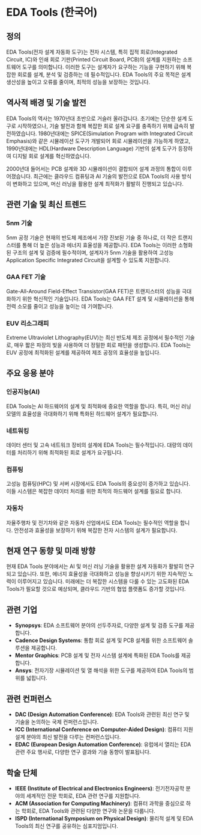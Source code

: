 # EDA Tools (한국어)

## 정의

EDA Tools(전자 설계 자동화 도구)는 전자 시스템, 특히 집적 회로(Integrated Circuit, IC)와 인쇄 회로 기판(Printed Circuit Board, PCB)의 설계를 지원하는 소프트웨어 도구를 의미합니다. 이러한 도구는 설계자가 요구하는 기능을 구현하기 위해 복잡한 회로를 설계, 분석 및 검증하는 데 필수적입니다. EDA Tools의 주요 목적은 설계 생산성을 높이고 오류를 줄이며, 최적의 성능을 보장하는 것입니다.

## 역사적 배경 및 기술 발전

EDA Tools의 역사는 1970년대 초반으로 거슬러 올라갑니다. 초기에는 단순한 설계 도구로 시작하였으나, 기술 발전과 함께 복잡한 회로 설계 요구를 충족하기 위해 급속히 발전하였습니다. 1980년대에는 SPICE(Simulation Program with Integrated Circuit Emphasis)와 같은 시뮬레이션 도구가 개발되어 회로 시뮬레이션을 가능하게 하였고, 1990년대에는 HDL(Hardware Description Language) 기반의 설계 도구가 등장하여 디지털 회로 설계를 혁신하였습니다.

2000년대 들어서는 PCB 설계와 3D 시뮬레이션이 결합되어 설계 과정의 통합이 이루어졌습니다. 최근에는 클라우드 컴퓨팅과 AI 기술의 발전으로 EDA Tools의 사용 방식이 변화하고 있으며, 머신 러닝을 활용한 설계 최적화가 활발히 진행되고 있습니다.

## 관련 기술 및 최신 트렌드

### 5nm 기술

5nm 공정 기술은 현재의 반도체 제조에서 가장 진보된 기술 중 하나로, 더 작은 트랜지스터를 통해 더 높은 성능과 에너지 효율성을 제공합니다. EDA Tools는 이러한 소형화된 구조의 설계 및 검증에 필수적이며, 설계자가 5nm 기술을 활용하여 고성능 Application Specific Integrated Circuit을 설계할 수 있도록 지원합니다.

### GAA FET 기술

Gate-All-Around Field-Effect Transistor(GAA FET)은 트랜지스터의 성능을 극대화하기 위한 혁신적인 기술입니다. EDA Tools는 GAA FET 설계 및 시뮬레이션을 통해 전력 소모를 줄이고 성능을 높이는 데 기여합니다.

### EUV 리소그래피

Extreme Ultraviolet Lithography(EUV)는 최신 반도체 제조 공정에서 필수적인 기술로, 매우 짧은 파장의 빛을 사용하여 더 정밀한 회로 패턴을 생성합니다. EDA Tools는 EUV 공정에 최적화된 설계를 제공하여 제조 공정의 효율성을 높입니다.

## 주요 응용 분야

### 인공지능(AI)

EDA Tools는 AI 하드웨어의 설계 및 최적화에 중요한 역할을 합니다. 특히, 머신 러닝 모델의 효율성을 극대화하기 위해 특화된 하드웨어 설계가 필요합니다.

### 네트워킹

데이터 센터 및 고속 네트워크 장비의 설계에 EDA Tools는 필수적입니다. 대량의 데이터를 처리하기 위해 최적화된 회로 설계가 요구됩니다.

### 컴퓨팅

고성능 컴퓨팅(HPC) 및 서버 시장에서도 EDA Tools의 중요성이 증가하고 있습니다. 이들 시스템은 복잡한 데이터 처리를 위한 최적의 하드웨어 설계를 필요로 합니다.

### 자동차

자율주행차 및 전기차와 같은 자동차 산업에서도 EDA Tools는 필수적인 역할을 합니다. 안전성과 효율성을 보장하기 위해 복잡한 전자 시스템의 설계가 필요합니다.

## 현재 연구 동향 및 미래 방향

현재 EDA Tools 분야에서는 AI 및 머신 러닝 기술을 활용한 설계 자동화가 활발히 연구되고 있습니다. 또한, 에너지 효율성을 극대화하고 성능을 향상시키기 위한 지속적인 노력이 이루어지고 있습니다. 미래에는 더 복잡한 시스템을 다룰 수 있는 고도화된 EDA Tools가 필요할 것으로 예상되며, 클라우드 기반의 협업 플랫폼도 증가할 것입니다.

## 관련 기업

- **Synopsys**: EDA 소프트웨어 분야의 선두주자로, 다양한 설계 및 검증 도구를 제공합니다.
- **Cadence Design Systems**: 통합 회로 설계 및 PCB 설계를 위한 소프트웨어 솔루션을 제공합니다.
- **Mentor Graphics**: PCB 설계 및 전자 시스템 설계에 특화된 EDA Tools를 제공합니다.
- **Ansys**: 전자기장 시뮬레이션 및 열 해석을 위한 도구를 제공하여 EDA Tools의 범위를 넓힙니다.

## 관련 컨퍼런스

- **DAC (Design Automation Conference)**: EDA Tools와 관련된 최신 연구 및 기술을 논의하는 국제 컨퍼런스입니다.
- **ICC (International Conference on Computer-Aided Design)**: 컴퓨터 지원 설계 분야의 최신 발전을 다루는 컨퍼런스입니다.
- **EDAC (European Design Automation Conference)**: 유럽에서 열리는 EDA 관련 주요 행사로, 다양한 연구 결과와 기술 동향이 발표됩니다.

## 학술 단체

- **IEEE (Institute of Electrical and Electronics Engineers)**: 전기전자공학 분야의 세계적인 전문 학회로, EDA 관련 연구를 지원합니다.
- **ACM (Association for Computing Machinery)**: 컴퓨터 과학을 중심으로 하는 학회로, EDA Tools와 관련된 다양한 연구와 논문을 다룹니다.
- **ISPD (International Symposium on Physical Design)**: 물리적 설계 및 EDA Tools의 최신 연구를 공유하는 심포지엄입니다.